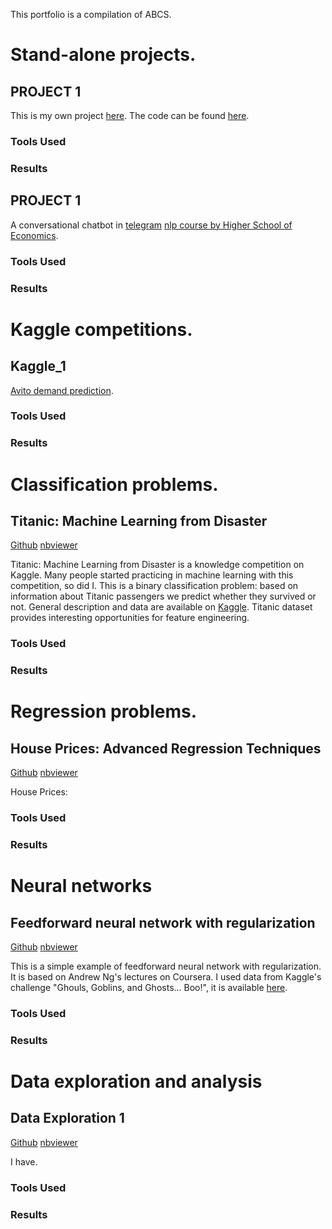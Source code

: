This portfolio is a compilation of ABCS.

# Stand-alone projects.

## PROJECT 1

This is my own project  [here](https://youtube.com/). The code can be found [here](https://github.com/).

### Tools Used

### Results


## PROJECT 1

A conversational chatbot in [telegram](http://t.me/)  [nlp course by Higher School of Economics](https://www.coursera.org/learn/language-processing/home/welcome).

### Tools Used

### Results


# Kaggle competitions.

## Kaggle_1

[Avito demand prediction](https://www.kaggle.com/c/avito-demand-prediction).

### Tools Used

### Results


# Classification problems.

## Titanic: Machine Learning from Disaster

[Github](https://github.com/) [nbviewer](http://nbviewer.jupyter.org/github/Erlemar/Erlemar.github.io/blob/master/Notebooks/Titanic.ipynb)

Titanic: Machine Learning from Disaster is a knowledge competition on Kaggle. Many people started practicing in machine learning with this competition, so did I. This is a binary classification problem: based on information about Titanic passengers we predict whether they survived or not. General description and data are available on [Kaggle](https://www.kaggle.com/c/titanic).
Titanic dataset provides interesting opportunities for feature engineering.

### Tools Used

### Results



# Regression problems.

## House Prices: Advanced Regression Techniques

[Github](https://github.com/) [nbviewer](http://nbviewer.jupyter.org/)

House Prices: 

### Tools Used

### Results


# Neural networks

## Feedforward neural network with regularization

[Github](https://github.com/) [nbviewer](http://nbviewer.jupyter.org/)

This is a simple example of feedforward neural network with regularization. It is based on Andrew Ng's lectures on Coursera. I used data from Kaggle's challenge "Ghouls, Goblins, and Ghosts... Boo!", it is available [here](https://www.kaggle.com/c/ghouls-goblins-and-ghosts-boo).


### Tools Used

### Results


# Data exploration and analysis

## Data Exploration 1

[Github](https://github.com/) [nbviewer](http://nbviewer.jupyter.org/)

I have.

### Tools Used

### Results


